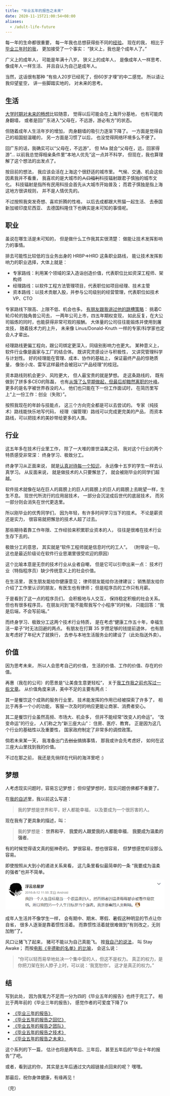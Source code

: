 ```yaml
---
title: "毕业五年的报告之未来"
date: 2020-11-15T21:00:54+08:00
aliases:
  - /adult-life-future
---
```


每一年的生命都很重要，
每一年我也总想获得些不同的[经验][my-programmer-habits]。
现在的我，
相比于[毕业三年时的我][adult-life]，
更加接受了一个事实：
“狭义上，我也是个成年人了。”

<!--more-->

广义上的成年人，
可能是年满十八岁。
狭义上的成年人，
是像成年人一样思考、
像成年人一样生活、
并且自认为自己是成年人。

当然，这话很有那种
“有些人20岁已经死了，但60岁才埋”的中二感觉。
所以请让我仰望星空，
讲一些脚踏实地的，
对未来的思考。


## 生活

[大学时期对未来的畅想][chat]比较随意，
觉得以后可能会在上海开分基地，
也有可能肉身翻墙，
或者是回广东进入“父母在，不远游，游必有方”的状态。

但随着成年人生活年岁的增加，
肉身翻墙的吸引力逐渐下降了。
一方面是觉得自己的祖国挺温暖的，
另一方面是习惯了以后，
也没觉得网络环境多么不便了。

回广东的话，我确实可以“父母在，不远游”，
但 Mia 就会“父母在，远，回家得游”…
以前我总觉得相亲条件里“本地人优先”这一点并不科学，
但现在，我也算理解了这个想法的出发点了。

按目前的想法，
我应该会活在上海这个很舒适的城市里。
气候、交通、机会这些因素我并不看重，
我喜欢的是大城市的~~人口福利~~科技辐射跟君子慎独的城市文化。
科技辐射是指所有民用科技会首先从大城市开始普及；
而君子慎独是指上海这地方很讲规则，
并不是人情优先的。

不过按照我突发奇想、喜欢折腾的性格，
以后去成都跟大熊猫一起生活、
去泰国新加坡印度尼西亚、
去德国科隆住下也确实是未可知的事情呢。


## 职业

虽说在哪生活是未可知的，
但是做什么工作我其实很清楚：
做能让技术发挥影响力的事情。

排去可能性比较低的当业务出身的 HRBP=>HRD 这条职业路线，
能让技术发挥影响力的职业选择，大体上就是：

- 专家路线：利用某个领域的深入造诣创造价值，代表职位比如资深工程师、架构师
- 经理路线：以软件工程方法管理项目，代表职位如项目经理、技术主管
- 资本路线：以技术贡献入股，并参与公司级别的经营管理，代表职位如技术VP、CTO

专家路线下限高、上限不低、机会也多。
[有朋友跟我讲过他的跳槽策略][company-stategy]：
挑着C轮/D轮的独角兽公司去，
一两年公司上市，四五年期权变现，
如此反复，在大公司锻炼的同时，也能获得非常可观的报酬。
大体量的公司往往能锻炼并使用到屠龙技，
随着技术力的上升，
未来像 Linus/Donald-Knuth 一样的专家/科学家也定会人才辈出。

经理路线更偏工程向，跟公司绑定更深入，同级别影响力也更大。
某种意义上，
软件行业像是画家与工厂的结合体。
既讲究灵感设计与积极性，
又讲究管理科学与计划性。
好的经理能在管理、成本、协作的基础上，
保证最终产品的惊艳质量，
像张小龙、雷军这样最终会被冠以“产品经理”的桂冠。

资本路线则机会更少、风险更大，
但人最宝贵的就是梦想。
走这条路线的，
既有做到了拼多多CEO的陈磊，
也有[从饿了么早期做起，但最后却黯然离职的叶峰][eleme]。
更多的是名字被世界吞没的人，
他们也只能在下一份工作面试时，
在简历里写上“上一份工作：创业（失败）”。

按照我现在的年龄与技能点，
这三个方向完全都是可以去尝试的。
专家（纯技术）路线能快乐地写代码，
经理（偏管理）路线可以完成更完美的产品，
而资本路线，可以把技术的美妙带给更多的人类。


## 行业

这五年多在技术行业里工作，
除了一大堆的普世溢美之词，
我对这个行业的两个特质感受非常深：
终身学习、极致分工。

终身学习从正面来说，
就是[认真对待每一个知识][memories]，
永远像十五岁的学生一样去认真学习。
从反面来说，
就是做技术的人只要懈怠了，
就会被刚毕业的同学们超越。

软件技术就像在站在巨人的肩膀上的巨人的肩膀上的巨人的肩膀上去眺望一样，生生不息。
现世代所流行的应用层技术，
一部分会沉淀成后世代的底层技术，
而另一部分则会消失在世代更迭里。

所以刚毕业的优秀同学们，
因为年轻，有许多时间学习当下的技术。
不论是薪资还是实力，
很容易就把懈怠的技术人超了过去。

那些期待着靠工作年限、工作经验来积累职业资本的人，
往往是很难在技术行业生存下去的。

极致分工的意思，
其实就是“软件工程师就是信息时代的工人”。
（附带说一句，这也是最近阶级论在软件行业思潮里很受欢迎的原因）

这个比喻本意是无奈的技术行业从业者自嘲，
但是它可以引申出来一点：
技术行业（特指程序员）缺少传统意义上的社会价值。

在生活里，
医生朋友能给你健康意见；
律师朋友能给你法律建议；
销售朋友给你介绍了工作里认识的朋友，有医生也有律师；
但是程序员的工作只有月薪。

于是看到了这一点的程序员们，
会积极地与人交互，
保持稳定积极的社会关系。
但也有很多程序员，
在朋友问到“能不能帮我写个小程序”的时候，
只能回答：“我是后端，不会写前端。”

而终身学习、极致分工这两个技术行业特质，
是在考虑“健康工作五十年，幸福生活一辈子”时无法回避的两点。
有朋友在打算 35 岁攒足够的钱提前退休，
也有朋友考虑好了年纪大了就换行，
去参与本地生活服务业的建设了（此处指送外卖）。


## 价值

因为思考未来，
所以人会思考自己的价值，
生活的价值、工作的价值、存在的价值。

再惠（我在的公司）的愿景是“让美食生意更轻松”，
关于[我工作我之前也写过一些文章][work]。
从价值角度来讲，美中不足的主要有两点：

其一是餐饮这个成熟的服务行业里，
技术能发挥的作用已经被探索了许多了，
相比于再多一个小的功能，
客服一次及时的响应更能让商家、消费者安心。

其二是餐饮行业虽然高频、市场大、机会多，
但并不能经常“改变人的命运”。
“改变命运”的行业，
人们称之为“新三座大山”：
住房、医疗、教育。
正是因为这几个行业的基础性以及重要性，
国家政府制定了非常多的调控政策。

倘若未来某一天，
我准备出门去~~创业~~搞搞事情，
那我或许会先考虑好，
如何在这三座大山里找到我的价值。

不过在那之前，
我还是先徜徉在代码的海洋里吧 :)


## 梦想

人考虑现实问题时，容易忘记梦想；
但仰望梦想时，现实问题仿佛都不重要了。

在[我的自述][about]里，我以前这么写道：

> 我的梦想是世界和平，好人都能幸福，
> 以及要成为一个很厉害的人。

现在我有了更具象的描述，叫：

> 我的梦想是：
> **世界和平**，
> **我爱的人跟爱我的人都能幸福**，
> **我要成为温柔的强者**。

有的时候觉得语文真的挺神奇的。
梦很容易，想也很容易，
但梦想感觉却没那么容易。

即使按照从大到小的递进关系来看，
这几条里看似最简单的一条
“我要成为温柔的强者”也并不简单。

![good-strong][good-strong]

成年人生活并不像学生一样，
会有期中、期末、寒假、暑假这种明显的节点让你自省，
很多人逐渐是靠着惯性活着。
而靠惯性活着就很难做到“有则改之，无则加勉”了。

风口让猪飞了起来，
猪可不能以为自己真能飞。
按[我自己的说法][teamwork]，
叫 Stay Awake；
而按[电影《辛德勒的名单》的比喻][1984]，
会这么说：

> “你可以轻而易举地处决一个集中营的人，但这不是权力。
> 真正的权力，是你把刀架在别人脖子上时，可以说：‘我宽恕你’。
> 这才是真正的权力。”


## 结

写到此处，
因为我笔力不足而一分为四的《毕业五年的报告》也终于完工了。
相比于两年前的《毕业三年的报告》，
感觉作者的可爱度下降了(x

- [《毕业三年的报告》][adult-life]
- [《毕业五年的报告之回忆》][memories]
- [《毕业五年的报告之团队》][teamwork]
- [《毕业五年的报告之技术》][code]
- [《毕业五年的报告之未来》][future]

这个系列的下一篇，
估计也将是两年后、三年后，
甚至五年后的“毕业十年的报告”了吧。

或者，看到这的你，
其实是五年后通过文内超链接点回来的呢？
嘿嘿。

那最后，祝你身体健康，有缘再见！

（完）

[adult-life]: /adult-life
[my-programmer-habits]: /my-programmer-habits
[chat]: /a-chat-with-roommates
[company-stategy]: /company-stategy
[eleme]: https://www.zhihu.com/question/38295860/answer/76086628
[memories]: /adult-life-memories
[good-strong]: /assets/pics/good_and_strong.png
[work]: /my-work
[1984]: /thoughts-on-1984
[teamwork]: /adult-life-teamwork
[future]: /adult-life-future
[code]: /adult-life-code
[about]: /about

